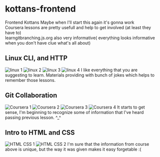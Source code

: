 # kottans-frontend
Frontend Kottans
Maybe when I'll start this again it's gonna work
<br>
Coursera lessons are pretty usefull and help to get involved (at least they have to)
<br>
learngitbranching.js.org also very informative( everything looks informative when you don't have clue what's all about)
## Linux CLI, and HTTP
![linux 1](https://user-images.githubusercontent.com/109952232/184617878-888f5cbb-8f6d-41bc-bcf1-362efefe84fd.png)
![linux 2](https://user-images.githubusercontent.com/109952232/184617881-13af42fa-5523-41e9-979a-717a9ae98a5b.png)
![linux 3](https://user-images.githubusercontent.com/109952232/184617883-21a496dc-3820-4774-8ee5-b1353d56f137.png)
![linux 4](https://user-images.githubusercontent.com/109952232/184617884-03b182ac-3347-4231-ae54-9c7581172f2f.png)
I like everything that you are suggesting to learn. Materials providing with bunch of jokes which helps to remember those lessons. 
## Git Collaboration
![Coursera 1](https://user-images.githubusercontent.com/109952232/185764060-008a6e89-36ec-4460-aa4f-e7d8ad572007.png)
![Coursera 2](https://user-images.githubusercontent.com/109952232/185764061-f3e55ed5-8ec4-40c0-b201-414c80c70229.png)
![Coursera 3](https://user-images.githubusercontent.com/109952232/185764062-a9374bba-27a6-4887-9586-0a696b726871.png)
![Coursera 4](https://user-images.githubusercontent.com/109952232/185764063-98ae8470-5782-4564-8b27-c3ca74dc734f.png)
It starts to get sense, I'm beginning to recognize some of information that I've heard passing previous lesson.
^_^
## Intro to HTML and CSS
![HTML CSS 1](https://user-images.githubusercontent.com/109952232/187027141-cabcf17a-38cd-429e-918b-d615958c3be5.png)
![HTML CSS 2](https://user-images.githubusercontent.com/109952232/187027146-cc6b3198-9799-435e-aad5-4e1226e3fba8.png)
I'm sure that the information from course above is unique, but the way it was given makes it easy forgetable :( 
